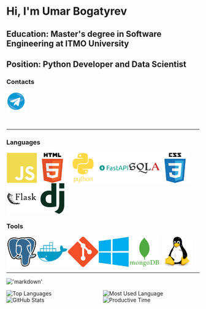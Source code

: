 # Hi, I'm Umar Bogatyrev
## Education: Master's degree in Software Engineering at ITMO University
## Position: Python Developer and Data Scientist


### Contacts
[<img alt="TG | UmBogatyrev" width="50px" src="./Telegram.png" />][tg]

[tg]: https://t.me/BogatyrevU


<br/>
<hr>

### Languages

<img align="left" alt="javascript" height="80px" src="https://github.com/devicons/devicon/blob/master/icons/javascript/javascript-plain.svg"/>
<img align="left" alt="HTML5" height="80px" src="https://github.com/devicons/devicon/blob/master/icons/html5/html5-original-wordmark.svg" />
<img align="middle" alt="CSS3" height="80px" src="https://github.com/devicons/devicon/blob/master/icons/css3/css3-original-wordmark.svg" />


<img align="left" alt="Python" height="80px" src="https://github.com/devicons/devicon/blob/master/icons/python/python-plain-wordmark.svg" />
<img align="left" alt="FastAPI" height="80px" src="https://github.com/devicons/devicon/blob/master/icons/fastapi/fastapi-plain-wordmark.svg" />
<img align="left" alt="SQLalchemy" height="80px" src="https://github.com/devicons/devicon/blob/master/icons/sqlalchemy/sqlalchemy-original.svg" />
<img align="left" alt="Flask" height="80px" src="https://github.com/devicons/devicon/blob/master/icons/flask/flask-original-wordmark.svg" />
<img align="middle" alt="Django" height="80px" src="https://github.com/devicons/devicon/blob/master/icons/django/django-plain.svg" />

### Tools
<img align="left" alt="postgresql" width="80px" src="https://github.com/devicons/devicon/blob/master/icons/postgresql/postgresql-original.svg" />
<img align="middle" alt="MongoDB" width="80px" src="https://github.com/devicons/devicon/blob/master/icons/mongodb/mongodb-plain-wordmark.svg" />

<img align="left" alt="docker" width="80px" src="https://github.com/devicons/devicon/blob/master/icons/docker/docker-plain.svg" />
<img align="left" alt="git" width="80px" src="https://github.com/devicons/devicon/blob/master/icons/git/git-plain.svg" />

<img align="left" alt="Windows" width="80px" src="https://github.com/devicons/devicon/blob/master/icons/windows8/windows8-original.svg" />
<img align="middle" alt="Linux" width="80px" src="https://github.com/devicons/devicon/blob/master/icons/linux/linux-original.svg" />

<hr>



!['markdown'](http://github-profile-summary-cards.vercel.app/api/cards/profile-details?username=UmarNauruzov&theme=algolia)

<div style="display: flex;">
  <img src="http://github-profile-summary-cards.vercel.app/api/cards/repos-per-language?username=UmarNauruzov&theme=algolia" alt="Top Languages" width="400"/>
  <img src="http://github-profile-summary-cards.vercel.app/api/cards/most-commit-language?username=UmarNauruzov&theme=algolia" alt="Most Used Language" width="400"/>
</div>

<div style="display: flex;">
  <img src="http://github-profile-summary-cards.vercel.app/api/cards/stats?username=UmarNauruzov&theme=algolia" alt="GitHub Stats" width="400"/>
  <img src="http://github-profile-summary-cards.vercel.app/api/cards/productive-time?username=UmarNauruzov&theme=algolia&utcOffset=8" alt="Productive Time" width="400"/>
</div>
